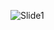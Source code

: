 ![Slide1](https://user-images.githubusercontent.com/90723578/136685905-0f121d37-226d-4ee4-8d88-c2d7dc1bb064.jpg)

